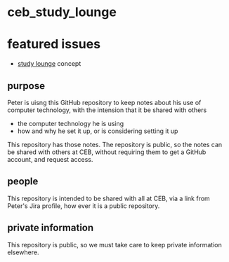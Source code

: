 # ceb_study_lounge

# featured issues
* [study lounge](https://github.com/peter-dobson-ceb/ceb_study_lounge/issues/6) concept 

## purpose
Peter is uisng this GitHub repository to keep notes about his use of computer technology, with the intension that it be shared with others

- the computer technology he is using
- how and why he set it up, or is considering setting it up

This repository has those notes.  The repository is public, so the notes can be shared with others at CEB, without requiring them to get a GitHub account, and request access.

## people
This repository is intended to be shared with all at CEB, via a link from Peter's Jira profile, how ever it is a public repository.

## private information
This repository is public, so we must take care to keep private information elsewhere.
